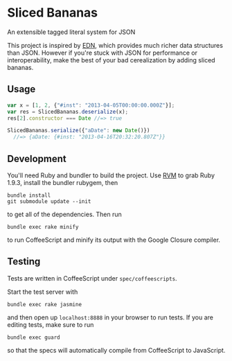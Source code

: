 # Sliced Bananas

An extensible tagged literal system for JSON

This project is inspired by [EDN](https://github.com/edn-format/edn), which provides much richer data structures than JSON.
However if you're stuck with JSON for performance or interoperability, make the best of your bad cerealization by adding sliced bananas.


## Usage

```javascript
var x = [1, 2, {"#inst": "2013-04-05T00:00:00.000Z"}];
var res = SlicedBananas.deserialize(x);
res[2].constructor === Date //=> true

SlicedBananas.serialize({"aDate": new Date()})
  //=> {aDate: {#inst: "2013-04-16T20:32:20.807Z"}}

```

## Development

You'll need Ruby and bundler to build the project.
Use [RVM](https://rvm.io/) to grab Ruby 1.9.3, install the bundler rubygem, then

    bundle install
    git submodule update --init

to get all of the dependencies.
Then run

    bundle exec rake minify 

to run CoffeeScript and minify its output with the Google Closure compiler.


## Testing

Tests are written in CoffeeScript under `spec/coffeescripts`.

Start the test server with

    bundle exec rake jasmine
    
and then open up `localhost:8888` in your browser to run tests.
If you are editing tests, make sure to run

    bundle exec guard
    
so that the specs will automatically compile from CoffeeScript to JavaScript. 
